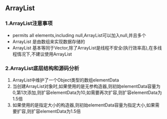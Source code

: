## ArrayList

### 1.ArrayList注意事项
* permits all elements,including null,ArrayList可以加入null,并且多个
* ArrayList 是由数组来实现数据存储的
* ArrayList 基本等同于Vector,除了ArrayList是线程不安全(执行效率高),在多线程情况下,不建议使用ArrayList

### 2.ArrayList底层结构和源码分析

1. ArrayList中维护了一个Object类型的数组elementData
2. 当创建ArrayList对象时,如果使用的是无参构造器,则初始elementData容量为0,第1次添加,则扩容elementData为10,如需要再次扩容,则扩容elementData为1.5倍
3. 如果使用的是指定大小的构造器,则初始elementData容量为指定大小,如果需要扩容,则扩容elementData为1.5倍